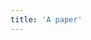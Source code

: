 ```yaml
---
title: 'A paper'
---
```


<!-- [Title](https://cran.r-project.org/web/packages/MRFcov/index.html) -->
<!-- [Title](https://cran.r-project.org/web/packages/mrf2d/index.html) -->
<!-- [Title](https://cran.r-project.org/web/packages/LatticeKrig/index.html) -->
<!-- [Title](https://cran.r-project.org/web/packages/hglm/hglm.pdf) -->
<!-- [Title](https://cran.r-project.org/web/packages/smfishHmrf/index.html) -->